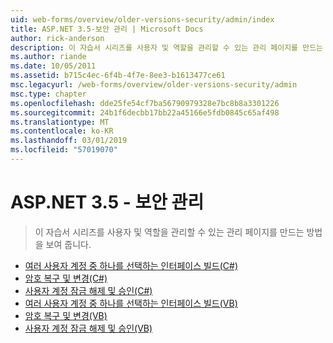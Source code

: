 ```yaml
---
uid: web-forms/overview/older-versions-security/admin/index
title: ASP.NET 3.5-보안 관리 | Microsoft Docs
author: rick-anderson
description: 이 자습서 시리즈를 사용자 및 역할을 관리할 수 있는 관리 페이지를 만드는 방법을 보여 줍니다.
ms.author: riande
ms.date: 10/05/2011
ms.assetid: b715c4ec-6f4b-4f7e-8ee3-b1613477ce61
msc.legacyurl: /web-forms/overview/older-versions-security/admin
msc.type: chapter
ms.openlocfilehash: dde25fe54cf7ba56790979328e7bc8b8a3301226
ms.sourcegitcommit: 24b1f6decbb17bb22a45166e5fdb0845c65af498
ms.translationtype: MT
ms.contentlocale: ko-KR
ms.lasthandoff: 03/01/2019
ms.locfileid: "57019070"
---
```

<a name="aspnet-35---security-administration"></a>ASP.NET 3.5 - 보안 관리
====================
> 이 자습서 시리즈를 사용자 및 역할을 관리할 수 있는 관리 페이지를 만드는 방법을 보여 줍니다.


- [여러 사용자 계정 중 하나를 선택하는 인터페이스 빌드(C#)](building-an-interface-to-select-one-user-account-from-many-cs.md)
- [암호 복구 및 변경(C#)](recovering-and-changing-passwords-cs.md)
- [사용자 계정 잠금 해제 및 승인(C#)](unlocking-and-approving-user-accounts-cs.md)
- [여러 사용자 계정 중 하나를 선택하는 인터페이스 빌드(VB)](building-an-interface-to-select-one-user-account-from-many-vb.md)
- [암호 복구 및 변경(VB)](recovering-and-changing-passwords-vb.md)
- [사용자 계정 잠금 해제 및 승인(VB)](unlocking-and-approving-user-accounts-vb.md)
